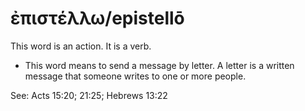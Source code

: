 # ἐπιστέλλω/epistellō
This word is an action. It is a verb.
* This word means to send a message by letter. A letter is a written message that someone writes to one or more people.

See: Acts 15:20; 21:25; Hebrews 13:22
